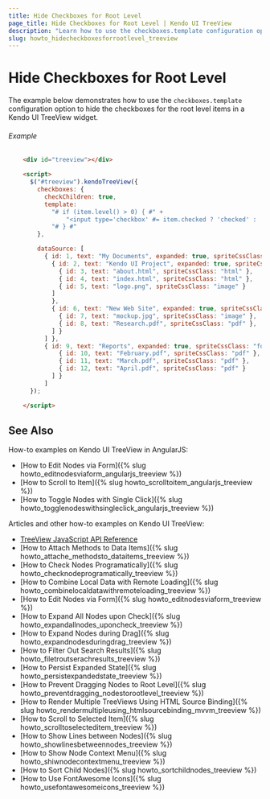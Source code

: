 ```yaml
---
title: Hide Checkboxes for Root Level
page_title: Hide Checkboxes for Root Level | Kendo UI TreeView
description: "Learn how to use the checkboxes.template configuration option to hide checkboxes for root level items in a Kendo UI TreeView widget."
slug: howto_hidecheckboxesforrootlevel_treeview
---
```


# Hide Checkboxes for Root Level

The example below demonstrates how to use the `checkboxes.template` configuration option to hide the checkboxes for the root level items in a Kendo UI TreeView widget.

###### Example

```html
    <div id="treeview"></div>

    <script>
      $("#treeview").kendoTreeView({
        checkboxes: {
          checkChildren: true,
          template:
            "# if (item.level() > 0) { #" +
                "<input type='checkbox' #= item.checked ? 'checked' : '' #>" +
            "# } #"
        },

        dataSource: [
          { id: 1, text: "My Documents", expanded: true, spriteCssClass: "rootfolder", items: [
            { id: 2, text: "Kendo UI Project", expanded: true, spriteCssClass: "folder", items: [
              { id: 3, text: "about.html", spriteCssClass: "html" },
              { id: 4, text: "index.html", spriteCssClass: "html" },
              { id: 5, text: "logo.png", spriteCssClass: "image" }
            ]
            },
            { id: 6, text: "New Web Site", expanded: true, spriteCssClass: "folder", items: [
              { id: 7, text: "mockup.jpg", spriteCssClass: "image" },
              { id: 8, text: "Research.pdf", spriteCssClass: "pdf" },
            ] }
          ] },
          { id: 9, text: "Reports", expanded: true, spriteCssClass: "folder", items: [
              { id: 10, text: "February.pdf", spriteCssClass: "pdf" },
              { id: 11, text: "March.pdf", spriteCssClass: "pdf" },
              { id: 12, text: "April.pdf", spriteCssClass: "pdf" }
            ] }
          ]
      });

    </script>
```

## See Also

How-to examples on Kendo UI TreeView in AngularJS:

* [How to Edit Nodes via Form]({% slug howto_editnodesviaform_angularjs_treeview %})
* [How to Scroll to Item]({% slug howto_scrolltoitem_angularjs_treeview %})
* [How to Toggle Nodes with Single Click]({% slug howto_togglenodeswithsingleclick_angularjs_treeview %})

Articles and other how-to examples on Kendo UI TreeView:

* [TreeView JavaScript API Reference](/api/javascript/ui/treeview)
* [How to Attach Methods to Data Items]({% slug howto_attache_methodsto_dataitems_treeview %})
* [How to Check Nodes Programatically]({% slug howto_checknodeprogramatically_treeview %})
* [How to Combine Local Data with Remote Loading]({% slug howto_combinelocaldatawithremoteloading_treeview %})
* [How to Edit Nodes via Form]({% slug howto_editnodesviaform_treeview %})
* [How to Expand All Nodes upon Check]({% slug howto_expandallnodes_uponcheck_treeview %})
* [How to Expand Nodes during Drag]({% slug howto_expandnodesduringdrag_treeview %})
* [How to Filter Out Search Results]({% slug howto_filetroutserachresults_treeview %})
* [How to Persist Expanded State]({% slug howto_persistexpandedstate_treeview %})
* [How to Prevent Dragging Nodes to Root Level]({% slug howto_preventdragging_nodestorootlevel_treeview %})
* [How to Render Multiple TreeViews Using HTML Source Binding]({% slug howto_rendermultipleusing_htmlsourcebinding_mvvm_treeview %})
* [How to Scroll to Selected Item]({% slug howto_scrolltoselecteditem_treeview %})
* [How to Show Lines between Nodes]({% slug howto_showlinesbetweennodes_treeview %})
* [How to Show Node Context Menu]({% slug howto_shiwnodecontextmenu_treeview %})
* [How to Sort Child Nodes]({% slug howto_sortchildnodes_treeview %})
* [How to Use FontAwesome Icons]({% slug howto_usefontawesomeicons_treeview %})
